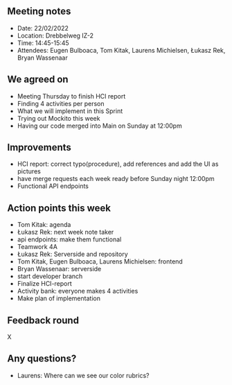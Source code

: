 ## Meeting notes

* Date: 22/02/2022
* Location: Drebbelweg IZ-2
* Time: 14:45-15:45
* Attendees: Eugen Bulboaca, Tom Kitak, Laurens Michielsen, Łukasz Rek, Bryan Wassenaar

## We agreed on
* Meeting Thursday to finish HCI report
* Finding 4 activities per person
* What we will implement in this Sprint
* Trying out Mockito this week
* Having our code merged into Main on Sunday at 12:00pm


## Improvements
* HCI report: correct typo(procedure), add references and add the UI as pictures
* have merge requests each week ready before Sunday night 12:00pm
* Functional API endpoints
## Action points this week
* Tom Kitak: agenda
* Łukasz Rek: next week note taker
* api endpoints: make them functional
* Teamwork 4A
* Łukasz Rek: Serverside and repository
* Tom Kitak, Eugen Bulboaca, Laurens Michielsen: frontend
* Bryan Wassenaar: serverside
* start developer branch
* Finalize HCI-report
* Activity bank: everyone makes 4 activities
* Make plan of implementation

## Feedback round
X

## Any questions?
* Laurens: Where can we see our color rubrics?
